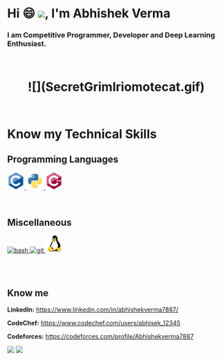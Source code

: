 # Hi  :smile: <img src="https://media.giphy.com/media/hvRJCLFzcasrR4ia7z/giphy.gif" width="25px">, I'm Abhishek Verma</h1>
### I am Competitive Programmer, Developer and Deep Learning Enthusiast.</h2>

 <br>

 <h1 align="center">           ![](SecretGrimIriomotecat.gif) </h1>

<br>

<h1> Know my Technical Skills

<h2 align="left">Programming Languages</h2>

<a href="https://www.cprogramming.com/" target="_blank"> <img src="https://raw.githubusercontent.com/devicons/devicon/master/icons/c/c-original.svg" alt="c" width="40" height="40"/> </a>    <a href="https://www.python.org" target="_blank"> <img src="https://raw.githubusercontent.com/devicons/devicon/master/icons/python/python-original.svg" alt="python" width="40" height="40"/> </a> <a href="https://www.w3schools.com/cpp/" target="_blank"> <img src="https://raw.githubusercontent.com/devicons/devicon/master/icons/cplusplus/cplusplus-original.svg" alt="cplusplus" width="40" height="40"/> </a>

<br>
 
<h2 align="left">Miscellaneous</h2>
<p align="left"> <a href="https://www.gnu.org/software/bash/" target="_blank"> <img src="https://www.vectorlogo.zone/logos/gnu_bash/gnu_bash-icon.svg" alt="bash" width="40" height="40"/> </a>     <a href="https://git-scm.com/" target="_blank"> <img src="https://www.vectorlogo.zone/logos/git-scm/git-scm-icon.svg" alt="git" width="40" height="40"/> </a> <a href="https://www.linux.org/" target="_blank"> <img src="https://raw.githubusercontent.com/devicons/devicon/master/icons/linux/linux-original.svg" alt="linux" width="40" height="40"/> </a></p>


<br><br>

 
<h2 align="left">Know me</h2>

<strong>LinkedIn:</strong> https://www.linkedin.com/in/abhishekverma7887/



<strong>CodeChef:</strong> https://www.codechef.com/users/abhisek_12345

<strong>Codeforces:</strong> https://codeforces.com/profile/Abhishekverma7887


![](http://ForTheBadge.com/images/badges/built-by-developers.svg)    ![](http://ForTheBadge.com/images/badges/built-with-love.svg)
